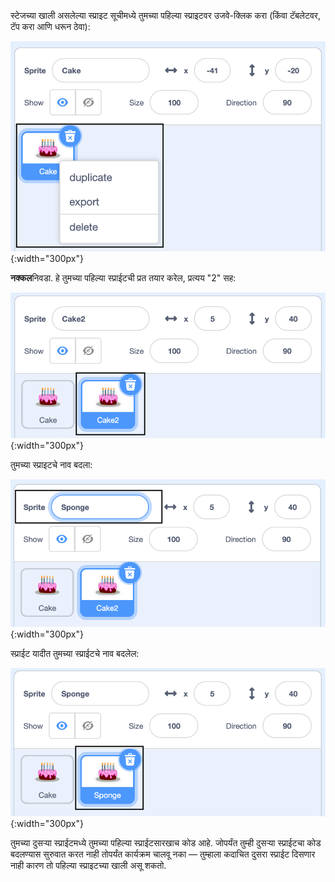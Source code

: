 स्टेजच्या खाली असलेल्या स्प्राइट सूचीमध्ये तुमच्या पहिल्या स्प्राइटवर उजवे-क्लिक करा (किंवा टॅबलेटवर, टॅप करा आणि धरून ठेवा):

![स्प्राईट यादी, प्रथम स्प्राइट हायलाइट केलेली आणि पॉप-अप मेनू 'डुप्लिकेट', 'एक्सपोर्ट' आणि 'डिलीट' पर्याय दर्शविते.](images/challenge1-right-click-sprite.png){:width="300px"}

**नक्कल**निवडा. हे तुमच्या पहिल्या स्प्राईटची प्रत तयार करेल, प्रत्यय "2" सह:

![प्रथम स्प्राईट आणि नक्कल स्प्राइट दर्शविणारी स्प्राईट सूची.](images/challenge1-duplicate-sprite.png){:width="300px"}

तुमच्या स्प्राइटचे नाव बदला:

!['स्प्राईट' फील्डसह, स्प्राइट उपखंड प्रकाशमय केला आहे.](images/challenge1-rename-sprite.png){:width="300px"}

स्प्राईट यादीत तुमच्या स्प्राईटचे नाव बदलेल:

![नवीन नावासह डुप्लिकेट स्प्राईट दर्शवणारी स्प्राईट सूची.](images/challenge1-sprite-list.png){:width="300px"}

तुमच्या दुसऱ्या स्प्राईटमध्ये तुमच्या पहिल्या स्प्राईटसारखाच कोड आहे. जोपर्यंत तुम्ही दुसऱ्या स्प्राईटचा कोड बदलण्यास सुरुवात करत नाही तोपर्यंत कार्यक्रम चालवू नका — तुम्हाला कदाचित दुसरा स्प्राईट दिसणार नाही कारण तो पहिल्या स्प्राइटच्या खाली असू शकतो.
